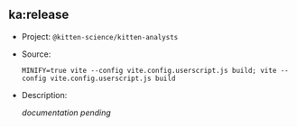 ## ka:release

-   Project: `@kitten-science/kitten-analysts`
-   Source:

    ```shell
    MINIFY=true vite --config vite.config.userscript.js build; vite --config vite.config.userscript.js build
    ```

-   Description:

    _documentation pending_

